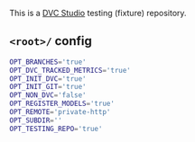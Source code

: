 This is a [DVC Studio](https://studio.iterative.ai) testing (fixture) repository.

## `<root>/` config

```bash
OPT_BRANCHES='true'
OPT_DVC_TRACKED_METRICS='true'
OPT_INIT_DVC='true'
OPT_INIT_GIT='true'
OPT_NON_DVC='false'
OPT_REGISTER_MODELS='true'
OPT_REMOTE='private-http'
OPT_SUBDIR=''
OPT_TESTING_REPO='true'
```
